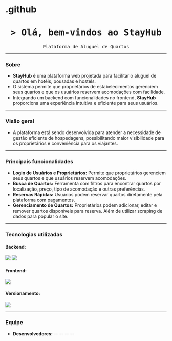 # .github

<h1 align="center">
  <samp>&gt; Olá, bem-vindos ao
    <b>StayHub</b>
  </samp>
</h1>

<p align="center"> 
  <samp>
    Plataforma de Aluguel de Quartos
    <br>
  </samp>
</p>

---

### Sobre

- **StayHub** é uma plataforma web projetada para facilitar o aluguel de quartos em hotéis, pousadas e hostels. 
- O sistema permite que proprietários de estabelecimentos gerenciem seus quartos e que os usuários reservem acomodações com facilidade.
- Integrando um backend com funcionalidades no frontend, **StayHub** proporciona uma experiência intuitiva e eficiente para seus usuários.

---

### Visão geral

- A plataforma está sendo desenvolvida para atender a necessidade de gestão eficiente de hospedagens, possibilitando maior visibilidade para os proprietários e conveniência para os viajantes.

---

### Principais funcionalidades

- **Login de Usuários e Proprietários:** Permite que proprietários gerenciem seus quartos e que usuários reservem acomodações.
- **Busca de Quartos:** Ferramenta com filtros para encontrar quartos por localização, preço, tipo de acomodação e outras preferências.
- **Reservas Rápidas:** Usuários podem reservar quartos diretamente pela plataforma com pagamentos.
- **Gerenciamento de Quartos:** Proprietários podem adicionar, editar e remover quartos disponíveis para reserva. Além de utilizar scraping de dados para popular o site.

---

### Tecnologias utilizadas

#### Backend:
<img src="https://skillicons.dev/icons?i=dotnet,cs,sqlite" />
<img src="https://skillicons.dev/icons?i=sqlserver" />

#### Frontend:
<img src="https://skillicons.dev/icons?i=nextjs,tailwind,typescript,html,css,js" />

#### Versionamento:
<img src="https://skillicons.dev/icons?i=git,github" />

---

### Equipe

- **Desenvolvedores:** -- -- -- --
